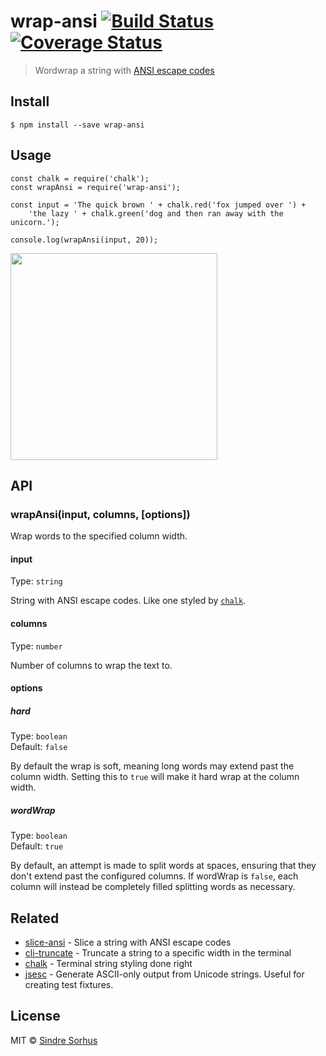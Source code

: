 <h1 id="wrap-ansi-%21build-status-%21coverage-status">wrap-ansi <a href="https://travis-ci.org/chalk/wrap-ansi"><img src="https://travis-ci.org/chalk/wrap-ansi.svg?branch=master" alt="Build Status" /></a> <a href="https://coveralls.io/github/chalk/wrap-ansi?branch=master"><img src="https://coveralls.io/repos/github/chalk/wrap-ansi/badge.svg?branch=master" alt="Coverage Status" /></a></h1>

<blockquote>
  <p>Wordwrap a string with <a href="http://en.wikipedia.org/wiki/ANSI_escape_code#Colors_and_Styles">ANSI escape codes</a></p>
</blockquote>

<h2 id="install">Install</h2>

<pre><code>$ npm install --save wrap-ansi
</code></pre>

<h2 id="usage">Usage</h2>

<pre><code class="js">const chalk = require('chalk');
const wrapAnsi = require('wrap-ansi');

const input = 'The quick brown ' + chalk.red('fox jumped over ') +
    'the lazy ' + chalk.green('dog and then ran away with the unicorn.');

console.log(wrapAnsi(input, 20));
</code></pre>

<p><img width="331" src="screenshot.png"></p>

<h2 id="api">API</h2>

<h3 id="wrapansiinput%2C-columns%2C-options">wrapAnsi(input, columns, [options])</h3>

<p>Wrap words to the specified column width.</p>

<h4 id="input">input</h4>

<p>Type: <code>string</code></p>

<p>String with ANSI escape codes. Like one styled by <a href="https://github.com/chalk/chalk"><code>chalk</code></a>.</p>

<h4 id="columns">columns</h4>

<p>Type: <code>number</code></p>

<p>Number of columns to wrap the text to.</p>

<h4 id="options">options</h4>

<h5 id="hard">hard</h5>

<p>Type: <code>boolean</code><br>
Default: <code>false</code></p>

<p>By default the wrap is soft, meaning long words may extend past the column width. Setting this to <code>true</code> will make it hard wrap at the column width.</p>

<h5 id="wordwrap">wordWrap</h5>

<p>Type: <code>boolean</code><br>
Default: <code>true</code></p>

<p>By default, an attempt is made to split words at spaces, ensuring that they don't extend past the configured columns. If wordWrap is <code>false</code>, each column will instead be completely filled splitting words as necessary.</p>

<h2 id="related">Related</h2>

<ul>
<li><a href="https://github.com/chalk/slice-ansi">slice-ansi</a> - Slice a string with ANSI escape codes</li>
<li><a href="https://github.com/sindresorhus/cli-truncate">cli-truncate</a> - Truncate a string to a specific width in the terminal</li>
<li><a href="https://github.com/chalk/chalk">chalk</a> - Terminal string styling done right</li>
<li><a href="https://github.com/mathiasbynens/jsesc">jsesc</a> - Generate ASCII-only output from Unicode strings. Useful for creating test fixtures.</li>
</ul>

<h2 id="license">License</h2>

<p>MIT © <a href="https://sindresorhus.com">Sindre Sorhus</a></p>
